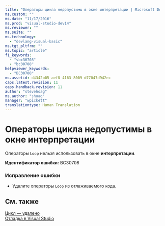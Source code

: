 ```yaml
---
title: "Операторы цикла недопустимы в окне интерпретации | Microsoft Docs"
ms.custom: ""
ms.date: "11/17/2016"
ms.prod: "visual-studio-dev14"
ms.reviewer: ""
ms.suite: ""
ms.technology: 
  - "devlang-visual-basic"
ms.tgt_pltfrm: ""
ms.topic: "article"
f1_keywords: 
  - "vbc30708"
  - "bc30708"
helpviewer_keywords: 
  - "BC30708"
ms.assetid: d4342b05-aef8-4163-8009-d77047d942ec
caps.latest.revision: 11
caps.handback.revision: 11
author: "stevehoag"
ms.author: "shoag"
manager: "wpickett"
translationtype: Human Translation
---
```

# Операторы цикла недопустимы в окне интерпретации
Операторы `Loop` нельзя использовать в окне **интерпретации**.  
  
 **Идентификатор ошибки:** BC30708  
  
### Исправление ошибки  
  
-   Удалите операторы `Loop` из отлаживаемого кода.  
  
## См. также  
 [Цикл — удалено](http://msdn.microsoft.com/ru-ru/707e1afe-71d1-4ebd-83fd-3fa6a8e38e57)   
 [Отладка в Visual Studio](/visual-studio/debugger/debugging-in-visual-studio)